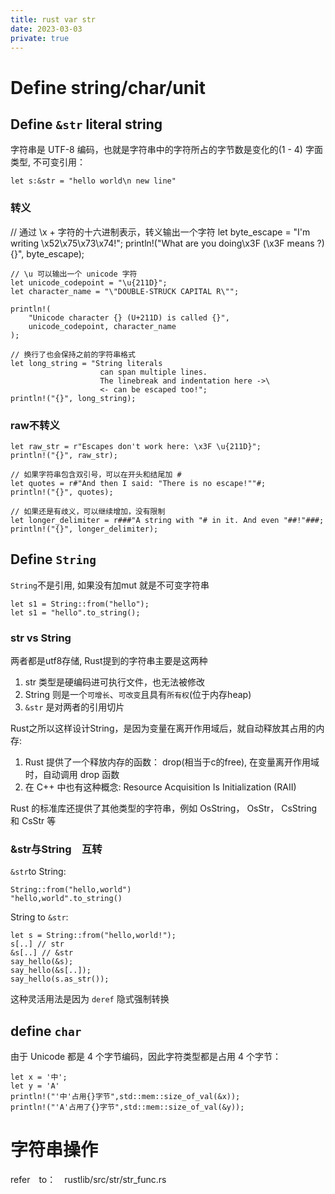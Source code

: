 ```yaml
---
title: rust var str
date: 2023-03-03
private: true
---
```

# Define string/char/unit

## Define `&str` literal string
字符串是 UTF-8 编码，也就是字符串中的字符所占的字节数是变化的(1 - 4)
字面类型, 不可变引用：

    let s:&str = "hello world\n new line"

### 转义

   // 通过 \x + 字符的十六进制表示，转义输出一个字符
    let byte_escape = "I'm writing \x52\x75\x73\x74!";
    println!("What are you doing\x3F (\\x3F means ?) {}", byte_escape);

    // \u 可以输出一个 unicode 字符
    let unicode_codepoint = "\u{211D}";
    let character_name = "\"DOUBLE-STRUCK CAPITAL R\"";

    println!(
        "Unicode character {} (U+211D) is called {}",
        unicode_codepoint, character_name
    );

    // 换行了也会保持之前的字符串格式
    let long_string = "String literals
                        can span multiple lines.
                        The linebreak and indentation here ->\
                        <- can be escaped too!";
    println!("{}", long_string);

### raw不转义
    let raw_str = r"Escapes don't work here: \x3F \u{211D}";
    println!("{}", raw_str);

    // 如果字符串包含双引号，可以在开头和结尾加 #
    let quotes = r#"And then I said: "There is no escape!""#;
    println!("{}", quotes);

    // 如果还是有歧义，可以继续增加，没有限制
    let longer_delimiter = r###"A string with "# in it. And even "##!"###;
    println!("{}", longer_delimiter);

## Define `String`
`String`不是引用, 如果没有加mut 就是不可变字符串

    let s1 = String::from("hello");
    let s1 = "hello".to_string();

### str vs String
两者都是utf8存储, Rust提到的字符串主要是这两种
1. str 类型是硬编码进可执行文件，也无法被修改
2. String 则是一个`可增长`、`可改变`且具有`所有权`(位于内存heap)
3. `&str` 是对两者的引用切片

Rust之所以这样设计String，是因为变量在离开作用域后，就自动释放其占用的内存:
1. Rust 提供了一个释放内存的函数： drop(相当于c的free), 在变量离开作用域时，自动调用 drop 函数
2. 在 C++ 中也有这种概念: Resource Acquisition Is Initialization (RAII)

Rust 的标准库还提供了其他类型的字符串，例如 OsString， OsStr， CsString 和 CsStr 等

### &str与String　互转
`&str`to String:

    String::from("hello,world")
    "hello,world".to_string()

String to `&str`:

    let s = String::from("hello,world!");
    s[..] // str
    &s[..] // &str
    say_hello(&s);
    say_hello(&s[..]);
    say_hello(s.as_str());


这种灵活用法是因为 `deref` 隐式强制转换

## define `char`
由于 Unicode 都是 4 个字节编码，因此字符类型都是占用 4 个字节：

    let x = '中';
    let y = 'A'
    println!("'中'占用{}字节",std::mem::size_of_val(&x));
    println!("'A'占用了{}字节",std::mem::size_of_val(&y));

# 字符串操作
refer　to：　rustlib/src/str/str_func.rs
